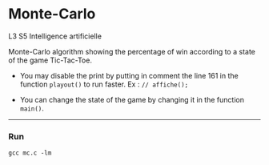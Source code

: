 # Monte-Carlo

L3 S5 Intelligence artificielle

Monte-Carlo algorithm showing the percentage of win according to a state of the game Tic-Tac-Toe.

* You may disable the print by putting in comment the line 161 in the function ```playout()``` to run faster.
  Ex :
  ```// affiche();```
  
* You can change the state of the game by changing it in the function ```main()```.

***
### Run

```gcc mc.c -lm```

